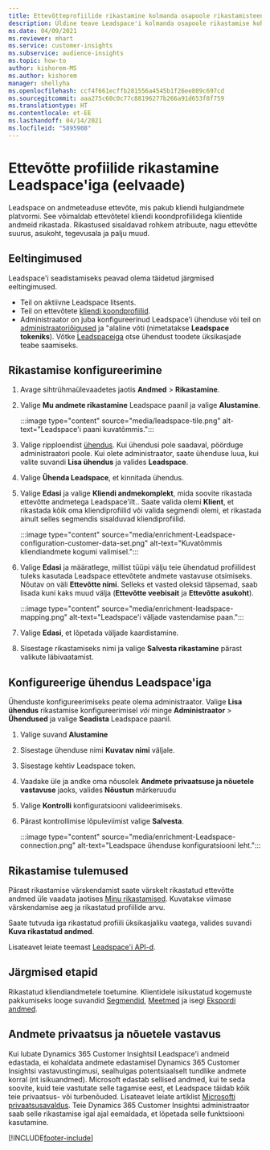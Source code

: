 ```yaml
---
title: Ettevõtteprofiilide rikastamine kolmanda osapoole rikastamisteenusega Leadspace'ilt
description: Üldine teave Leadspace'i kolmanda osapoole rikastamise kohta.
ms.date: 04/09/2021
ms.reviewer: mhart
ms.service: customer-insights
ms.subservice: audience-insights
ms.topic: how-to
author: kishorem-MS
ms.author: kishorem
manager: shellyha
ms.openlocfilehash: ccf4f661ecffb281556a4545b1f26ee809c697cd
ms.sourcegitcommit: aaa275c60c0c77c88196277b266a91d653f8f759
ms.translationtype: HT
ms.contentlocale: et-EE
ms.lasthandoff: 04/14/2021
ms.locfileid: "5895908"
---
```

# <a name="enrichment-of-company-profiles-with-leadspace-preview"></a>Ettevõtte profiilide rikastamine Leadspace'iga (eelvaade)

Leadspace on andmeteaduse ettevõte, mis pakub kliendi hulgiandmete platvormi. See võimaldab ettevõtetel kliendi koondprofiilidega klientide andmeid rikastada. Rikastused sisaldavad rohkem atribuute, nagu ettevõtte suurus, asukoht, tegevusala ja palju muud.

## <a name="prerequisites"></a>Eeltingimused

Leadspace'i seadistamiseks peavad olema täidetud järgmised eeltingimused.

- Teil on aktiivne Leadspace litsents.
- Teil on ettevõtete [kliendi koondprofiilid](customer-profiles.md).
- Administraator on juba konfigureerinud Leadspace'i ühenduse või teil on [administraatoriõigused](permissions.md#administrator) ja "alaline võti (nimetatakse **Leadspace tokeniks**). Võtke [Leadspaceiga](https://www.leadspace.com/products/leadspace-on-demand/) otse ühendust toodete üksikasjade teabe saamiseks.

## <a name="configure-the-enrichment"></a>Rikastamise konfigureerimine

1. Avage sihtrühmaülevaadetes jaotis **Andmed** > **Rikastamine**.

1. Valige **Mu andmete rikastamine** Leadspace paanil ja valige **Alustamine**.

   :::image type="content" source="media/leadspace-tile.png" alt-text="Leadspace'i paani kuvatõmmis.":::

1. Valige ripploendist [ühendus](connections.md). Kui ühendusi pole saadaval, pöörduge administraatori poole. Kui olete administraator, saate ühenduse luua, kui valite suvandi **Lisa ühendus** ja valides **Leadspace**. 

1. Valige **Ühenda Leadspace**, et kinnitada ühendus.

1. Valige **Edasi** ja valige **Kliendi andmekomplekt**, mida soovite rikastada ettevõtte andmetega Leadspace'ilt.. Saate valida olemi **Klient**, et rikastada kõik oma kliendiprofiilid või valida segmendi olemi, et rikastada ainult selles segmendis sisalduvad kliendiprofiilid.

    :::image type="content" source="media/enrichment-Leadspace-configuration-customer-data-set.png" alt-text="Kuvatõmmis kliendiandmete kogumi valimisel.":::

1. Valige **Edasi** ja määratlege, millist tüüpi välju teie ühendatud profiilidest tuleks kasutada Leadspace ettevõtete andmete vastavuse otsimiseks. Nõutav on väli **Ettevõtte nimi**. Selleks et vasted oleksid täpsemad, saab lisada kuni kaks muud välja (**Ettevõtte veebisait** ja **Ettevõtte asukoht**).

   :::image type="content" source="media/enrichment-leadspace-mapping.png" alt-text="Leadspace'i väljade vastendamise paan.":::

1. Valige **Edasi**, et lõpetada väljade kaardistamine.

1. Sisestage rikastamiseks nimi ja valige **Salvesta rikastamine** pärast valikute läbivaatamist.


## <a name="configure-the-connection-for-leadspace"></a>Konfigureerige ühendus Leadspace'iga 

Ühenduste konfigureerimiseks peate olema administraator. Valige **Lisa ühendus** rikastamise konfigureerimisel *või* minge **Administraator** > **Ühendused** ja valige **Seadista** Leadspace paanil.

1. Valige suvand **Alustamine** 

1. Sisestage ühenduse nimi **Kuvatav nimi** väljale.

1. Sisestage kehtiv Leadspace token.

1. Vaadake üle ja andke oma nõusolek **Andmete privaatsuse ja nõuetele vastavuse** jaoks, valides **Nõustun** märkeruudu

1. Valige **Kontrolli** konfiguratsiooni valideerimiseks.

1. Pärast kontrollimise lõpuleviimist valige **Salvesta**.
   
   :::image type="content" source="media/enrichment-Leadspace-connection.png" alt-text="Leadspace ühenduse konfiguratsiooni leht.":::

## <a name="enrichment-results"></a>Rikastamise tulemused

Pärast rikastamise värskendamist saate värskelt rikastatud ettevõtte andmed üle vaadata jaotises [Minu rikastamised](enrichment-hub.md). Kuvatakse viimase värskendamise aeg ja rikastatud profiilide arvu.

Saate tutvuda iga rikastatud profiili üksikasjaliku vaatega, valides suvandi **Kuva rikastatud andmed**.

Lisateavet leiate teemast [Leadspace'i API-d](https://support.leadspace.com/hc/en-us/sections/201997649-API).

## <a name="next-steps"></a>Järgmised etapid

Rikastatud kliendiandmetele toetumine. Klientidele isikustatud kogemuste pakkumiseks looge suvandid [Segmendid](segments.md), [Meetmed](measures.md) ja isegi [Ekspordi andmed](export-destinations.md).

## <a name="data-privacy-and-compliance"></a>Andmete privaatsus ja nõuetele vastavus

Kui lubate Dynamics 365 Customer Insightsil Leadspace'i andmeid edastada, ei kohaldata andmete edastamisel Dynamics 365 Customer Insightsi vastavustingimusi, sealhulgas potentsiaalselt tundlike andmete korral (nt isikuandmed). Microsoft edastab sellised andmed, kui te seda soovite, kuid teie vastutate selle tagamise eest, et Leadspace täidab kõik teie privaatsus- või turbenõuded. Lisateavet leiate artiklist [Microsofti privaatsusavaldus](https://go.microsoft.com/fwlink/?linkid=396732).
Teie Dynamics 365 Customer Insightsi administraator saab selle rikastamise igal ajal eemaldada, et lõpetada selle funktsiooni kasutamine.


[!INCLUDE[footer-include](../includes/footer-banner.md)]
